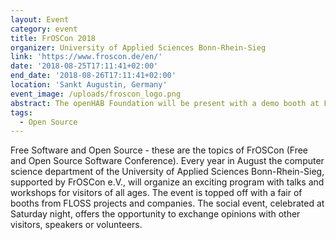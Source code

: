 ```yaml
---
layout: Event
category: event
title: FrOSCon 2018
organizer: University of Applied Sciences Bonn-Rhein-Sieg
link: 'https://www.froscon.de/en/'
date: '2018-08-25T17:11:41+02:00'
end_date: '2018-08-26T17:11:41+02:00'
location: 'Sankt Augustin, Germany'
event_image: /uploads/froscon_logo.png
abstract: The openHAB Foundation will be present with a demo booth at FrOSCon!
tags:
  - Open Source
---
```

Free Software and Open Source - these are the topics of FrOSCon (Free and Open Source Software Conference). Every year in August the computer science department of the University of Applied Sciences Bonn-Rhein-Sieg, supported by FrOSCon e.V., will organize an exciting program with talks and workshops for visitors of all ages. The event is topped off with a fair of booths from FLOSS projects and companies. The social event, celebrated at Saturday night, offers the opportunity to exchange opinions with other visitors, speakers or volunteers.
